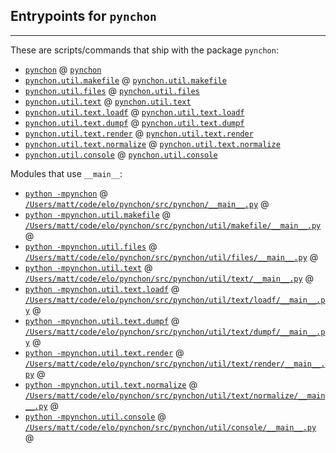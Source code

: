 
<!--- This is a markdown file.  Comments look like this --->

## Entrypoints for `pynchon`

-------------------------------------------------------------------------------

These are scripts/commands that ship with the package `pynchon`:


* [`pynchon`](/docs/cli/pynchon.md) @ [`pynchon`](/docs/api#pynchon)
* [`pynchon.util.makefile`](/docs/cli/pynchon.util.makefile.md) @ [`pynchon.util.makefile`](/docs/api#pynchon.util.makefile)
* [`pynchon.util.files`](/docs/cli/pynchon.util.files.md) @ [`pynchon.util.files`](/docs/api#pynchon.util.files)
* [`pynchon.util.text`](/docs/cli/pynchon.util.text.md) @ [`pynchon.util.text`](/docs/api#pynchon.util.text)
* [`pynchon.util.text.loadf`](/docs/cli/pynchon.util.text.loadf.md) @ [`pynchon.util.text.loadf`](/docs/api#pynchon.util.text.loadf)
* [`pynchon.util.text.dumpf`](/docs/cli/pynchon.util.text.dumpf.md) @ [`pynchon.util.text.dumpf`](/docs/api#pynchon.util.text.dumpf)
* [`pynchon.util.text.render`](/docs/cli/pynchon.util.text.render.md) @ [`pynchon.util.text.render`](/docs/api#pynchon.util.text.render)
* [`pynchon.util.text.normalize`](/docs/cli/pynchon.util.text.normalize.md) @ [`pynchon.util.text.normalize`](/docs/api#pynchon.util.text.normalize)
* [`pynchon.util.console`](/docs/cli/pynchon.util.console.md) @ [`pynchon.util.console`](/docs/api#pynchon.util.console)

Modules that use `__main__`:


* [`python -mpynchon`](/docs/cli/pynchon.md) @ [`/Users/matt/code/elo/pynchon/src/pynchon/__main__.py`](//Users/matt/code/elo/pynchon/src/pynchon/__main__.py) @
* [`python -mpynchon.util.makefile`](/docs/cli/pynchon.util.makefile.md) @ [`/Users/matt/code/elo/pynchon/src/pynchon/util/makefile/__main__.py`](//Users/matt/code/elo/pynchon/src/pynchon/util/makefile/__main__.py) @
* [`python -mpynchon.util.files`](/docs/cli/pynchon.util.files.md) @ [`/Users/matt/code/elo/pynchon/src/pynchon/util/files/__main__.py`](//Users/matt/code/elo/pynchon/src/pynchon/util/files/__main__.py) @
* [`python -mpynchon.util.text`](/docs/cli/pynchon.util.text.md) @ [`/Users/matt/code/elo/pynchon/src/pynchon/util/text/__main__.py`](//Users/matt/code/elo/pynchon/src/pynchon/util/text/__main__.py) @
* [`python -mpynchon.util.text.loadf`](/docs/cli/pynchon.util.text.loadf.md) @ [`/Users/matt/code/elo/pynchon/src/pynchon/util/text/loadf/__main__.py`](//Users/matt/code/elo/pynchon/src/pynchon/util/text/loadf/__main__.py) @
* [`python -mpynchon.util.text.dumpf`](/docs/cli/pynchon.util.text.dumpf.md) @ [`/Users/matt/code/elo/pynchon/src/pynchon/util/text/dumpf/__main__.py`](//Users/matt/code/elo/pynchon/src/pynchon/util/text/dumpf/__main__.py) @
* [`python -mpynchon.util.text.render`](/docs/cli/pynchon.util.text.render.md) @ [`/Users/matt/code/elo/pynchon/src/pynchon/util/text/render/__main__.py`](//Users/matt/code/elo/pynchon/src/pynchon/util/text/render/__main__.py) @
* [`python -mpynchon.util.text.normalize`](/docs/cli/pynchon.util.text.normalize.md) @ [`/Users/matt/code/elo/pynchon/src/pynchon/util/text/normalize/__main__.py`](//Users/matt/code/elo/pynchon/src/pynchon/util/text/normalize/__main__.py) @
* [`python -mpynchon.util.console`](/docs/cli/pynchon.util.console.md) @ [`/Users/matt/code/elo/pynchon/src/pynchon/util/console/__main__.py`](//Users/matt/code/elo/pynchon/src/pynchon/util/console/__main__.py) @